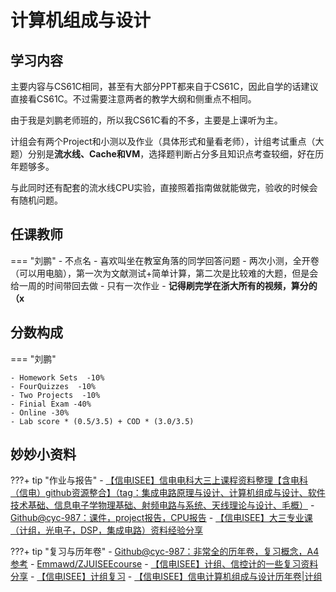 # 计算机组成与设计

## 学习内容
主要内容与CS61C相同，甚至有大部分PPT都来自于CS61C，因此自学的话建议直接看CS61C。不过需要注意两者的教学大纲和侧重点不相同。

由于我是刘鹏老师班的，所以我CS61C看的不多，主要是上课听为主。

计组会有两个Project和小测以及作业（具体形式和量看老师），计组考试重点（大题）分别是**流水线、Cache和VM**，选择题判断占分多且知识点考查较细，好在历年题够多。

与此同时还有配套的流水线CPU实验，直接照着指南做就能做完，验收的时候会有随机问题。

## 任课教师

=== "刘鹏"
    - 不点名
    - 喜欢叫坐在教室角落的同学回答问题
    - 两次小测，全开卷（可以用电脑），第一次为文献测试+简单计算，第二次是比较难的大题，但是会给一周的时间带回去做
    - 只有一次作业
    - **记得刷完学在浙大所有的视频，算分的（x**

## 分数构成

=== "刘鹏"
    
    - Homework Sets  -10%
    - FourQuizzes  -10%
    - Two Projects  -10%
    - Finial Exam -40%
    - Online -30%
    - Lab score * (0.5/3.5) + COD * (3.0/3.5) 

## 妙妙小资料

???+ tip "作业与报告"
    - [【信电ISEE】信电电科大三上课程资料整理【含电科（信电）github资源整合】（tag：集成电路原理与设计、计算机组成与设计、软件技术基础、信息电子学物理基础、射频电路与系统、天线理论与设计、毛概）](https://www.cc98.org/topic/6090209)
    - [Github@cyc-987：课件，project报告，CPU报告](https://github.com/cyc-987/ZJU-ISEE-Res/tree/main/%E8%AE%A1%E7%BB%84)
    - [【信电ISEE】大三专业课（计组，光电子，DSP，集成电路）资料经验分享](https://www.cc98.org/topic/5705920)

???+ tip "复习与历年卷"
    - [Github@cyc-987：非常全的历年卷，复习概念，A4参考](https://github.com/cyc-987/ZJU-ISEE-Res/tree/main/%E8%AE%A1%E7%BB%84)
    - [Emmawd/ZJUISEEcourse](https://gitee.com/emmawd/ZJUISEEcourse/tree/Course3-up/%E8%AE%A1%E7%AE%97%E6%9C%BA%E7%BB%84%E6%88%90%E4%B8%8E%E8%AE%BE%E8%AE%A1-%E5%88%98%E9%B9%8F)
    - [【信电ISEE】计组、信控计的一些复习资料分享](https://www.cc98.org/topic/5027954)
    - [【信电ISEE】计组复习](https://www.cc98.org/topic/5029675)
    - [【信电ISEE】信电计算机组成与设计历年卷|计组](https://www.cc98.org/topic/5744214)